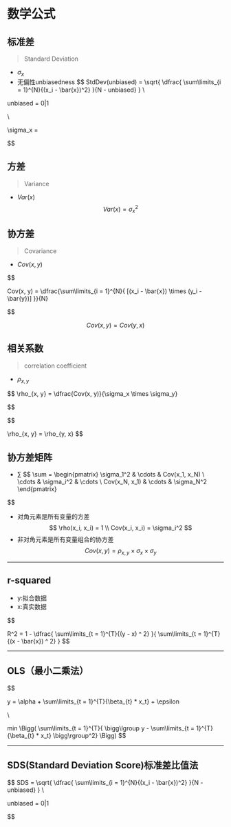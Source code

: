 # 数学公式
>


## 标准差
> Standard Deviation
- $\sigma_x$
- 无偏性unbiasedness
$$
StdDev(unbiased) = \sqrt{
    \dfrac{
        \sum\limits_{i = 1}^{N}{(x_i - \bar{x})^2}
    }{N - unbiased}
}
\\

unbiased = 0|1

\\

\sigma_x =

$$

## 方差
> Variance
- $Var(x)$
$$
Var(x) = \sigma_x^2
$$

## 协方差
> Covariance
- $Cov(x, y)$

$$



Cov(x, y) = \dfrac{\sum\limits_{i = 1}^{N}{
    [(x_i - \bar{x}) \times (y_i - \bar{y})]
}}{N}

$$


$$
Cov(x, y) = Cov(y, x)
$$

## 相关系数
> correlation coefficient
- $\rho_{x, y}$


$$
\rho_{x, y} = \dfrac{Cov(x, y)}{\sigma_x \times \sigma_y}

$$


$$

\rho_{x, y} = \rho_{y, x}
$$


## 协方差矩阵
- $\sum$
$$
\sum =
\begin{pmatrix}
   \sigma_1^2 & \cdots & Cov(x_1, x_N) \\
   \cdots & \sigma_i^2 & \cdots \\
   Cov(x_N, x_1) & \cdots & \sigma_N^2
\end{pmatrix}

$$
- 对角元素是所有变量的方差
$$
\rho(x_i, x_i) = 1
\\
Cov(x_i, x_i) = \sigma_i^2
$$
- 非对角元素是所有变量组合的协方差
$$
Cov(x, y) = \rho_{x, y} \times \sigma_x \times \sigma_y
$$








---
## r-squared
- y:拟合数据
- x:真实数据

$$


R^2 = 1 - \dfrac{
    \sum\limits_{t = 1}^{T}{(y - x) ^ 2}
}{
    \sum\limits_{t = 1}^{T}{(x - \bar{x}) ^ 2}
}
$$

---
## OLS（最小二乘法）


$$


y = \alpha + \sum\limits_{t = 1}^{T}{\beta_{t} * x_t} + \epsilon

\\

min
\Bigg(
\sum\limits_{t = 1}^{T}{
    \bigg\lgroup
        y - \sum\limits_{t = 1}^{T}{\beta_{t} * x_t}
    \bigg\rgroup^2}
\Bigg)
$$

---
## SDS(Standard Deviation Score)标准差比值法


$$
SDS = \sqrt{
    \dfrac{
        \sum\limits_{i = 1}^{N}{(x_i - \bar{x})^2}
    }{N - unbiased}
}
\\

unbiased = 0|1


$$